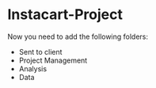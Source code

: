 # Instacart-Project

Now you need to add the following folders:

- Sent to client
- Project Management
- Analysis
- Data